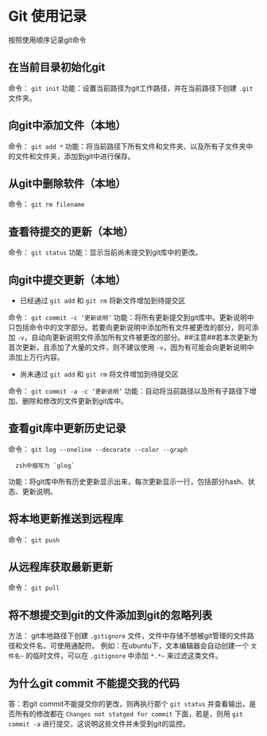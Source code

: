 # Git 使用记录

按照使用顺序记录git命令

## 在当前目录初始化git

命令： `git init` 
功能：设置当前路径为git工作路径，并在当前路径下创建 `.git` 文件夹。 

## 向git中添加文件（本地）

命令： `git add *`
功能：将当前路径下所有文件和文件夹、以及所有子文件夹中的文件和文件夹，添加到git中进行保存。

## 从git中删除软件（本地）

命令： `git rm filename`

## 查看待提交的更新（本地）

命令： `git status`
功能：显示当前尚未提交到git库中的更改。

## 向git中提交更新（本地）

- 已经通过 `git add` 和 `git rm` 将新文件增加到待提交区

命令： `git commit -c ‘更新说明’`
功能：将所有更新提交到git库中。更新说明中只包括命令中的文字部分。若要向更新说明中添加所有文件被更改的部分，则可添加 `-v`，自动向更新说明文件添加所有文件被更改的部分。##注意##若本次更新为首次更新，且添加了大量的文件，则不建议使用 `-v`，因为有可能会向更新说明中添加上万行内容。

- 尚未通过 `git add` 和 `git rm` 将文件增加到待提交区

命令： `git commit -a -c ‘更新说明’`
功能：自动将当前路径以及所有子路径下增加、删除和修改的文件更新到git库中。

## 查看git库中更新历史记录

命令： `git log --oneline --decorate --color --graph`

      zsh中缩写为 `glog`

功能：将git库中所有历史更新显示出来，每次更新显示一行，包括部分hash、状态、更新说明。

## 将本地更新推送到远程库

命令： `git push`

## 从远程库获取最新更新

命令： `git pull`

## 将不想提交到git的文件添加到git的忽略列表

方法： git本地路径下创建 `.gitignore` 文件，文件中存储不想被git管理的文件路径和文件名，可使用通配符。
例如：在ubuntu下，文本编辑器会自动创建一个 `文件名~` 的临时文件，可以在 `.gitignore` 中添加 `*.*~` 来过滤这类文件。

## 为什么git commit 不能提交我的代码

答：若git commit不能提交你的更改，则再执行那个 `git status` 并查看输出，是否所有的修改都在 `Changes not statged for commit` 下面，若是，则用 `git commit -a` 进行提交，这说明这些文件并未受到git的监控。



